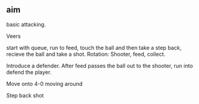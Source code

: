 

## aim
basic attacking.



Veers

start with queue, run to feed, touch the ball and then take a step back, recieve the ball and take a shot. 
Rotation: Shooter, feed, collect.

Introduce a defender.
After feed passes the ball out to the shooter, run into defend the player.

Move onto 4-0 moving around 

Step back shot
